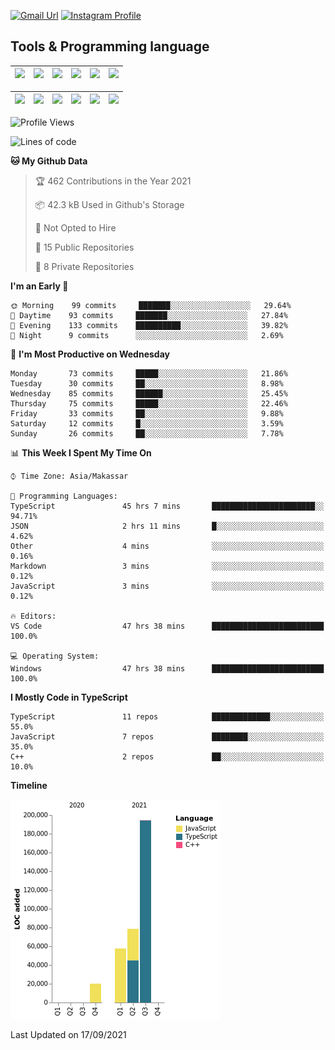 [![Gmail Url](https://img.shields.io/twitter/url?label=aaulia.raahman@gmail.com&logo=gmail&style=social&url=http%3A%2F%2Fmailto%3Acontact.aaulia.raahman@gmail.com)](mailto:aaulia.raahman@gmail.com) [![Instagram Profile](https://img.shields.io/twitter/url?label=auliyrhman&logo=instagram&style=social&url=https://www.instagram.com/auliyrhman/)](https://www.instagram.com/auliyrhman)

## Tools & Programming language

| [<img src="https://upload.wikimedia.org/wikipedia/commons/4/4c/Typescript_logo_2020.svg" width="50">]() | [<img src="https://cdn.svgporn.com/logos/javascript.svg" width="50">]() | [<img src="https://cdn.svgporn.com/logos/mysql.svg" width="50">]() | <img src="https://cdn.svgporn.com/logos/firebase.svg" width="50"/> | <img src="https://cdn.svgporn.com/logos/mongodb.svg" width="50"/> | <img src="https://cdn.worldvectorlogo.com/logos/c.svg" width="50"/> |
| ------------------------------------------------------------------------------------------------------- | ----------------------------------------------------------------------- | --------------------------------------------------------------------------------------------- | ------------------------------------------------------------------ | ----------------------------------------------------------- | ------------------------------------------------------------------ |

| [<img src="https://www.svgrepo.com/show/306460/nestjs.svg" width="50">]() | [<img src="https://camo.githubusercontent.com/8ac3f7b51de4853384673841868d1c6eb9de77c3b44a891dc53ff9ec27457d3f/68747470733a2f2f636e63662d6272616e64696e672e6e65746c6966792e6170702f696d672f70726f6a656374732f677270632f686f72697a6f6e74616c2f636f6c6f722f677270632d686f72697a6f6e74616c2d636f6c6f722e737667" width="50">]() | [<img src="https://upload.wikimedia.org/wikipedia/commons/8/8e/Nextjs-logo.svg" width="50">]() | [<img src="https://upload.wikimedia.org/wikipedia/commons/a/a7/React-icon.svg" width="50">]() |  [<img src="https://upload.wikimedia.org/wikipedia/commons/d/d9/Node.js_logo.svg" width="50">]() | [<img src="https://cdn.svgporn.com/logos/express.svg" width="50">]() |
| ---------------------------------------------------------------------------------------------- | --------------------------------------------------------------------------------------------------------------------------------------------------------------------------------------------------------------------------------------------------------------------------------------------------------------------------- | ------------------------------------------------------------------------- | ------------------------------------------------------------------- | ------------------------------------------------------------------- | ------------------------------------------------------------------- |


<!--
**aulyarahman/aulyarahman** is a ✨ _special_ ✨ repository because its `README.md` (this file) appears on your GitHub profile.

Here are some ideas to get you started:

- 🔭 I’m currently working on ...
- 🌱 I’m currently learning ...
- 👯 I’m looking to collaborate on ...
- 🤔 I’m looking for help with ...
- 💬 Ask me about ...
- 📫 How to reach me: ...
- 😄 Pronouns: ...
- ⚡ Fun fact: ...
-->

<!--START_SECTION:waka-->
![Profile Views](http://img.shields.io/badge/Profile%20Views-0-blue)

![Lines of code](https://img.shields.io/badge/From%20Hello%20World%20I%27ve%20Written-350844%20lines%20of%20code-blue)

**🐱 My Github Data** 

> 🏆 462 Contributions in the Year 2021
 > 
> 📦 42.3 kB Used in Github's Storage 
 > 
> 🚫 Not Opted to Hire
 > 
> 📜 15 Public Repositories 
 > 
> 🔑 8 Private Repositories  
 > 
**I'm an Early 🐤** 

```text
🌞 Morning    99 commits     ███████░░░░░░░░░░░░░░░░░░   29.64% 
🌆 Daytime    93 commits     ███████░░░░░░░░░░░░░░░░░░   27.84% 
🌃 Evening    133 commits    ██████████░░░░░░░░░░░░░░░   39.82% 
🌙 Night      9 commits      ░░░░░░░░░░░░░░░░░░░░░░░░░   2.69%

```
📅 **I'm Most Productive on Wednesday** 

```text
Monday       73 commits     █████░░░░░░░░░░░░░░░░░░░░   21.86% 
Tuesday      30 commits     ██░░░░░░░░░░░░░░░░░░░░░░░   8.98% 
Wednesday    85 commits     ██████░░░░░░░░░░░░░░░░░░░   25.45% 
Thursday     75 commits     █████░░░░░░░░░░░░░░░░░░░░   22.46% 
Friday       33 commits     ██░░░░░░░░░░░░░░░░░░░░░░░   9.88% 
Saturday     12 commits     █░░░░░░░░░░░░░░░░░░░░░░░░   3.59% 
Sunday       26 commits     ██░░░░░░░░░░░░░░░░░░░░░░░   7.78%

```


📊 **This Week I Spent My Time On** 

```text
⌚︎ Time Zone: Asia/Makassar

💬 Programming Languages: 
TypeScript               45 hrs 7 mins       ███████████████████████░░   94.71% 
JSON                     2 hrs 11 mins       █░░░░░░░░░░░░░░░░░░░░░░░░   4.62% 
Other                    4 mins              ░░░░░░░░░░░░░░░░░░░░░░░░░   0.16% 
Markdown                 3 mins              ░░░░░░░░░░░░░░░░░░░░░░░░░   0.12% 
JavaScript               3 mins              ░░░░░░░░░░░░░░░░░░░░░░░░░   0.12%

🔥 Editors: 
VS Code                  47 hrs 38 mins      █████████████████████████   100.0%

💻 Operating System: 
Windows                  47 hrs 38 mins      █████████████████████████   100.0%

```

**I Mostly Code in TypeScript** 

```text
TypeScript               11 repos            █████████████░░░░░░░░░░░░   55.0% 
JavaScript               7 repos             ████████░░░░░░░░░░░░░░░░░   35.0% 
C++                      2 repos             ██░░░░░░░░░░░░░░░░░░░░░░░   10.0%

```


**Timeline**

![Chart not found](https://raw.githubusercontent.com/aulyarahman/aulyarahman/main/charts/bar_graph.png) 


 Last Updated on 17/09/2021
<!--END_SECTION:waka-->
